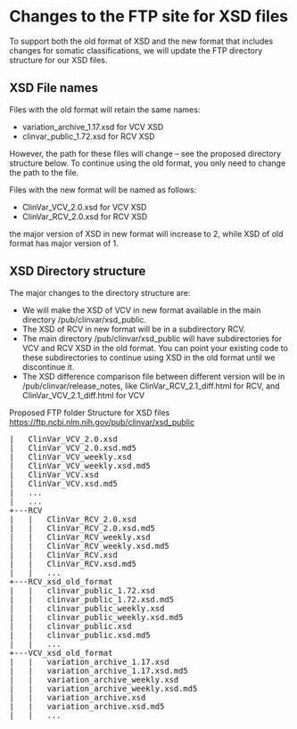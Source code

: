 # Changes to the FTP site for XSD files

To support both the old format of XSD and the new format that includes changes for somatic classifications, we will update the FTP directory structure for our XSD files.

## XSD File names

Files with the old format will retain the same names:
   - variation_archive_1.17.xsd for VCV XSD
   - clinvar_public_1.72.xsd for RCV XSD

However, the path for these files will change – see the proposed directory structure below. To continue using the old format, you only need to change the path to the file.

Files with the new format will be named as follows:
   - ClinVar_VCV_2.0.xsd for VCV XSD
   - ClinVar_RCV_2.0.xsd for RCV XSD

the major version of XSD in new format will increase to 2, while XSD of old format has major version of 1.


## XSD Directory structure

The major changes to the directory structure are:
* We will make the XSD of VCV in new format available in the main directory /pub/clinvar/xsd_public.
* The XSD of RCV in new format will be in a subdirectory RCV.
* The main directory /pub/clinvar/xsd_public will have subdirectories for VCV and RCV XSD in the old format. You can point your existing code to these subdirectories to continue using XSD in the old format until we discontinue it.
* The XSD difference comparison file between different version will be in /pub/clinvar/release_notes, like ClinVar_RCV_2.1_diff.html for RCV, and ClinVar_VCV_2.1_diff.html for VCV

Proposed FTP folder Structure for XSD files
https://ftp.ncbi.nlm.nih.gov/pub/clinvar/xsd_public

<pre>
|   ClinVar_VCV_2.0.xsd
|   ClinVar_VCV_2.0.xsd.md5
|   ClinVar_VCV_weekly.xsd
|   ClinVar_VCV_weekly.xsd.md5
|   ClinVar_VCV.xsd
|   ClinVar_VCV.xsd.md5
|   ...
|   ...
+---RCV
|   |   ClinVar_RCV_2.0.xsd
|   |   ClinVar_RCV_2.0.xsd.md5
|   |   ClinVar_RCV_weekly.xsd
|   |   ClinVar_RCV_weekly.xsd.md5
|   |   ClinVar_RCV.xsd
|   |   ClinVar_RCV.xsd.md5
|   |   ...
+---RCV_xsd_old_format
|   |   clinvar_public_1.72.xsd
|   |   clinvar_public_1.72.xsd.md5
|   |   clinvar_public_weekly.xsd
|   |   clinvar_public_weekly.xsd.md5
|   |   clinvar_public.xsd
|   |   clinvar_public.xsd.md5
|   |   ...
+---VCV_xsd_old_format
|   |   variation_archive_1.17.xsd
|   |   variation_archive_1.17.xsd.md5
|   |   variation_archive_weekly.xsd
|   |   variation_archive_weekly.xsd.md5
|   |   variation_archive.xsd
|   |   variation_archive.xsd.md5
|   |   ...
</pre>        
